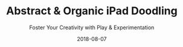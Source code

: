 ---
title: "Abstract & Organic iPad Doodling"
subtitle: "Foster Your Creativity with Play & Experimentation"
description: "This class is all about play and experimentation – with an iPad app called Paper. It’s not really a drawing or art class, and it’s certainly not about perfection. It’s more a class on creativity, having fun and loosening up."
external_url: https://ttkb.me/ipad-doodling-class
date: 2018-08-07
image: "img/abstract-organic-ipad-doodling-thumb.jpg"
background_color: "#121212"
categories: ['Creativity', 'Illustration']
tags: ['iPad', 'Paper by WeTransfer', 'Abstract', 'Creative exercises', 'Play']
type: ['Course']
---